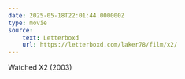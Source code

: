 ```yaml
---
date: 2025-05-18T22:01:44.000000Z
type: movie
source:  
    text: Letterboxd
    url: https://letterboxd.com/laker78/film/x2/
---
```


Watched X2 (2003)